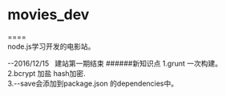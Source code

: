 # movies_dev
====  
node.js学习开发的电影站。



--2016/12/15   建站第一期结束
######新知识点
  1.grunt 一次构建。<br>
  2.bcrypt 加盐 hash加密.<br>
  3.--save会添加到package.json 的dependencies中。<br>
   
     
